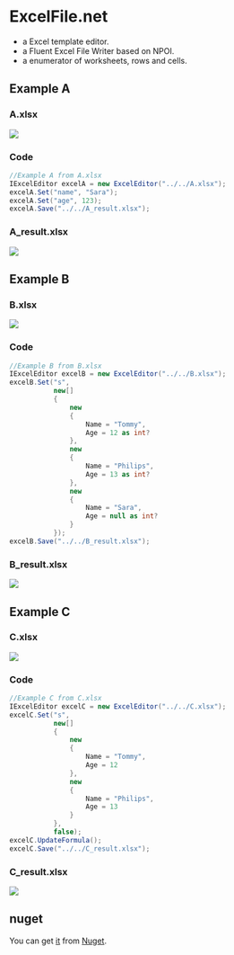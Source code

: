 ExcelFile.net
=============

+ a Excel template editor.
+ a Fluent Excel File Writer based on NPOI.
+ a enumerator of worksheets, rows and cells.


## Example A

### A.xlsx

![](https://raw.githubusercontent.com/plantain-00/ExcelFile.net/master/images/A.PNG)

### Code

```csharp
//Example A from A.xlsx
IExcelEditor excelA = new ExcelEditor("../../A.xlsx");
excelA.Set("name", "Sara");
excelA.Set("age", 123);
excelA.Save("../../A_result.xlsx");
```

### A_result.xlsx

![](https://raw.githubusercontent.com/plantain-00/ExcelFile.net/master/images/A_result.PNG)

## Example B

### B.xlsx

![](https://raw.githubusercontent.com/plantain-00/ExcelFile.net/master/images/B.PNG)

### Code

```csharp
//Example B from B.xlsx
IExcelEditor excelB = new ExcelEditor("../../B.xlsx");
excelB.Set("s",
           new[]
           {
               new
               {
                   Name = "Tommy",
                   Age = 12 as int?
               },
               new
               {
                   Name = "Philips",
                   Age = 13 as int?
               },
               new
               {
                   Name = "Sara",
                   Age = null as int?
               }
           });
excelB.Save("../../B_result.xlsx");
```

### B_result.xlsx

![](https://raw.githubusercontent.com/plantain-00/ExcelFile.net/master/images/B_result.PNG)

## Example C

### C.xlsx

![](https://raw.githubusercontent.com/plantain-00/ExcelFile.net/master/images/C.PNG)

### Code

```csharp
//Example C from C.xlsx
IExcelEditor excelC = new ExcelEditor("../../C.xlsx");
excelC.Set("s",
           new[]
           {
               new
               {
                   Name = "Tommy",
                   Age = 12
               },
               new
               {
                   Name = "Philips",
                   Age = 13
               }
           },
           false);
excelC.UpdateFormula();
excelC.Save("../../C_result.xlsx");
```

### C_result.xlsx

![](https://raw.githubusercontent.com/plantain-00/ExcelFile.net/master/images/C_result.PNG)

## nuget
You can get [it](https://www.nuget.org/packages/ExcelFile.net) from [Nuget](https://www.nuget.org/packages/ExcelFile.net).
